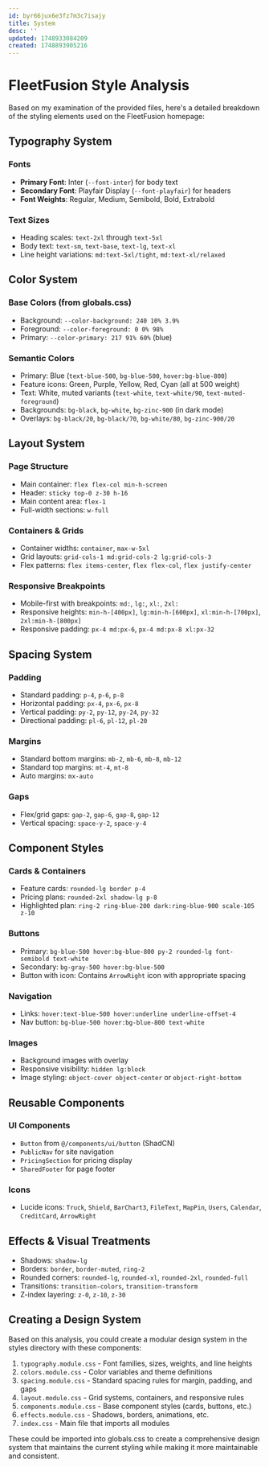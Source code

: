 ```yaml
---
id: byr66jux6e3fz7m3c7isajy
title: System
desc: ''
updated: 1748933084209
created: 1748893905216
---
```

# FleetFusion Style Analysis

Based on my examination of the provided files, here's a detailed breakdown of the styling elements used on the FleetFusion homepage:

## Typography System

### Fonts
- **Primary Font**: Inter (`--font-inter`) for body text
- **Secondary Font**: Playfair Display (`--font-playfair`) for headers
- **Font Weights**: Regular, Medium, Semibold, Bold, Extrabold

### Text Sizes
- Heading scales: `text-2xl` through `text-5xl`
- Body text: `text-sm`, `text-base`, `text-lg`, `text-xl`
- Line height variations: `md:text-5xl/tight`, `md:text-xl/relaxed`

## Color System

### Base Colors (from globals.css)
- Background: `--color-background: 240 10% 3.9%`
- Foreground: `--color-foreground: 0 0% 98%`
- Primary: `--color-primary: 217 91% 60%` (blue)

### Semantic Colors
- Primary: Blue (`text-blue-500`, `bg-blue-500`, `hover:bg-blue-800`)
- Feature icons: Green, Purple, Yellow, Red, Cyan (all at 500 weight)
- Text: White, muted variants (`text-white`, `text-white/90`, `text-muted-foreground`)
- Backgrounds: `bg-black`, `bg-white`, `bg-zinc-900` (in dark mode)
- Overlays: `bg-black/20`, `bg-black/70`, `bg-white/80`, `bg-zinc-900/20`

## Layout System

### Page Structure
- Main container: `flex flex-col min-h-screen`
- Header: `sticky top-0 z-30 h-16`
- Main content area: `flex-1`
- Full-width sections: `w-full`

### Containers & Grids 
- Container widths: `container`, `max-w-5xl`
- Grid layouts: `grid-cols-1 md:grid-cols-2 lg:grid-cols-3`
- Flex patterns: `flex items-center`, `flex flex-col`, `flex justify-center`

### Responsive Breakpoints
- Mobile-first with breakpoints: `md:`, `lg:`, `xl:`, `2xl:`
- Responsive heights: `min-h-[400px]`, `lg:min-h-[600px]`, `xl:min-h-[700px]`, `2xl:min-h-[800px]`
- Responsive padding: `px-4 md:px-6`, `px-4 md:px-8 xl:px-32`

## Spacing System

### Padding
- Standard padding: `p-4`, `p-6`, `p-8`
- Horizontal padding: `px-4`, `px-6`, `px-8`
- Vertical padding: `py-2`, `py-12`, `py-24`, `py-32`
- Directional padding: `pl-6`, `pl-12`, `pl-20`

### Margins
- Standard bottom margins: `mb-2`, `mb-6`, `mb-8`, `mb-12`
- Standard top margins: `mt-4`, `mt-8`
- Auto margins: `mx-auto`

### Gaps
- Flex/grid gaps: `gap-2`, `gap-6`, `gap-8`, `gap-12`
- Vertical spacing: `space-y-2`, `space-y-4`

## Component Styles

### Cards & Containers
- Feature cards: `rounded-lg border p-4`
- Pricing plans: `rounded-2xl shadow-lg p-8`
- Highlighted plan: `ring-2 ring-blue-200 dark:ring-blue-900 scale-105 z-10`

### Buttons
- Primary: `bg-blue-500 hover:bg-blue-800 py-2 rounded-lg font-semibold text-white`
- Secondary: `bg-gray-500 hover:bg-blue-500`
- Button with icon: Contains `ArrowRight` icon with appropriate spacing

### Navigation
- Links: `hover:text-blue-500 hover:underline underline-offset-4`
- Nav button: `bg-blue-500 hover:bg-blue-800 text-white`

### Images
- Background images with overlay
- Responsive visibility: `hidden lg:block`
- Image styling: `object-cover object-center` or `object-right-bottom`

## Reusable Components

### UI Components
- `Button` from `@/components/ui/button` (ShadCN)
- `PublicNav` for site navigation
- `PricingSection` for pricing display
- `SharedFooter` for page footer

### Icons
- Lucide icons: `Truck`, `Shield`, `BarChart3`, `FileText`, `MapPin`, `Users`, `Calendar`, `CreditCard`, `ArrowRight`

## Effects & Visual Treatments

- Shadows: `shadow-lg`
- Borders: `border`, `border-muted`, `ring-2`
- Rounded corners: `rounded-lg`, `rounded-xl`, `rounded-2xl`, `rounded-full`
- Transitions: `transition-colors`, `transition-transform`
- Z-index layering: `z-0`, `z-10`, `z-30`

## Creating a Design System

Based on this analysis, you could create a modular design system in the styles directory with these components:

1. `typography.module.css` - Font families, sizes, weights, and line heights
2. `colors.module.css` - Color variables and theme definitions
3. `spacing.module.css` - Standard spacing rules for margin, padding, and gaps
4. `layout.module.css` - Grid systems, containers, and responsive rules
5. `components.module.css` - Base component styles (cards, buttons, etc.)
6. `effects.module.css` - Shadows, borders, animations, etc.
7. `index.css` - Main file that imports all modules

These could be imported into globals.css to create a comprehensive design system that maintains the current styling while making it more maintainable and consistent.